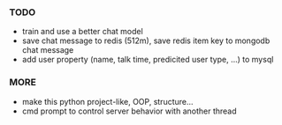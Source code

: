 ### TODO
* train and use a better chat model
* save chat message to redis (512m), save redis item key to mongodb chat message
* add user property (name, talk time, predicited user type, ...) to mysql
### MORE
* make this python project-like, OOP, structure...
* cmd prompt to control server behavior with another thread
